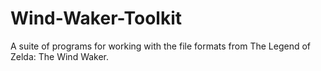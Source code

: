 # Wind-Waker-Toolkit
A suite of programs for working with the file formats from The Legend of Zelda: The Wind Waker.
